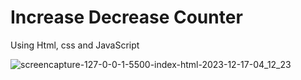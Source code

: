 # Increase Decrease Counter
Using Html, css and JavaScript

![screencapture-127-0-0-1-5500-index-html-2023-12-17-04_12_23](https://github.com/anjanadave/Increase-Decrease-Counter/assets/138798176/65a274b2-da09-45d9-837e-536a6f469c4b)
